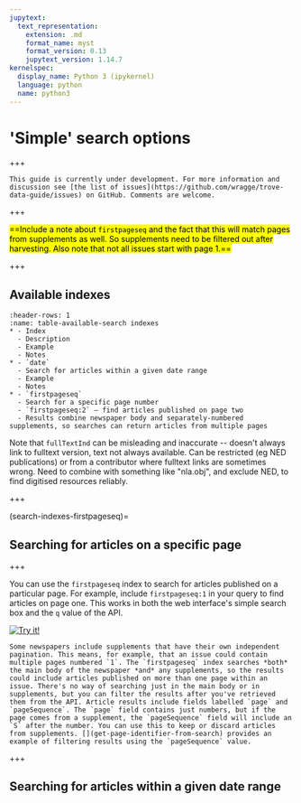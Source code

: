 ```yaml
---
jupytext:
  text_representation:
    extension: .md
    format_name: myst
    format_version: 0.13
    jupytext_version: 1.14.7
kernelspec:
  display_name: Python 3 (ipykernel)
  language: python
  name: python3
---
```


# 'Simple' search options

+++

```{attention}
This guide is currently under development. For more information and discussion see [the list of issues](https://github.com/wragge/trove-data-guide/issues) on GitHub. Comments are welcome.
```

+++

<mark>==Include a note about `firstpageseq` and the fact that this will match pages from supplements as well. So supplements need to be filtered out after harvesting. Also note that not all issues start with page 1.==</mark>

+++

## Available indexes

```{list-table} Available search indexes
:header-rows: 1
:name: table-available-search indexes
* - Index
  - Description
  - Example
  - Notes
* - `date`
  - Search for articles within a given date range
  - Example
  - Notes
* - `firstpageseq`
  - Search for a specific page number
  - `firstpageseq:2` – find articles published on page two
  - Results combine newspaper body and separately-numbered supplements, so searches can return articles from multiple pages
```

Note that `fullTextInd` can be misleading and inaccurate -- doesn't always link to fulltext version, text not always available. Can be restricted (eg NED publications) or from a contributor where fulltext links are sometimes wrong. Need to combine with something like "nla.obj", and exclude NED, to find digitised resources reliably.

+++

(search-indexes-firstpageseq)=
## Searching for articles on a specific page

+++

You can use the `firstpageseq` index to search for articles published on a particular page. For example, include `firstpageseq:1` in your query to find articles on page one. This works in both the web interface's simple search box and the `q` value of the API.

[![Try it!](https://troveconsole.herokuapp.com/static/img/try-trove-api-console.svg)](https://troveconsole.herokuapp.com/v3/?url=https%3A//api.trove.nla.gov.au/v3/result%3Fq%3Dfirstpageseq%3A1%26category%3Dnewspaper%26encoding%3Djson&comment=)

```{warning}
Some newspapers include supplements that have their own independent pagination. This means, for example, that an issue could contain multiple pages numbered `1`. The `firstpageseq` index searches *both* the main body of the newspaper *and* any supplements, so the results could include articles published on more than one page within an issue. There's no way of searching just in the main body or in supplements, but you can filter the results after you've retrieved them from the API. Article results include fields labelled `page` and `pageSequence`. The `page` field contains just numbers, but if the page comes from a supplement, the `pageSequence` field will include an `S` after the number. You can use this to keep or discard articles from supplements. [](get-page-identifier-from-search) provides an example of filtering results using the `pageSequence` value.
```

+++

## Searching for articles within a given date range


```{code-cell} ipython3

```
